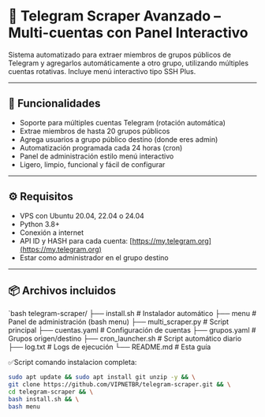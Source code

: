# 🤖 Telegram Scraper Avanzado – Multi-cuentas con Panel Interactivo

Sistema automatizado para extraer miembros de grupos públicos de Telegram y agregarlos automáticamente a otro grupo, utilizando múltiples cuentas rotativas. Incluye menú interactivo tipo SSH Plus.

---

## 🚀 Funcionalidades

- Soporte para múltiples cuentas Telegram (rotación automática)
- Extrae miembros de hasta 20 grupos públicos
- Agrega usuarios a grupo público destino (donde eres admin)
- Automatización programada cada 24 horas (cron)
- Panel de administración estilo menú interactivo
- Ligero, limpio, funcional y fácil de configurar

---

## ⚙️ Requisitos

- VPS con Ubuntu 20.04, 22.04 o 24.04
- Python 3.8+
- Conexión a internet
- API ID y HASH para cada cuenta: [https://my.telegram.org](https://my.telegram.org)
- Estar como administrador en el grupo destino

---

## 📦 Archivos incluidos

`bash
telegram-scraper/
├── install.sh            # Instalador automático
├── menu                  # Panel de administración (bash menu)
├── multi_scraper.py      # Script principal
├── cuentas.yaml          # Configuración de cuentas
├── grupos.yaml           # Grupos origen/destino
├── cron_launcher.sh      # Script automático diario
├── log.txt               # Logs de ejecución
└── README.md             # Esta guía

✅Script comando instalacion completa:
```bash
sudo apt update && sudo apt install git unzip -y && \
git clone https://github.com/VIPNETBR/telegram-scraper.git && \
cd telegram-scraper && \
bash install.sh && \
bash menu
```
